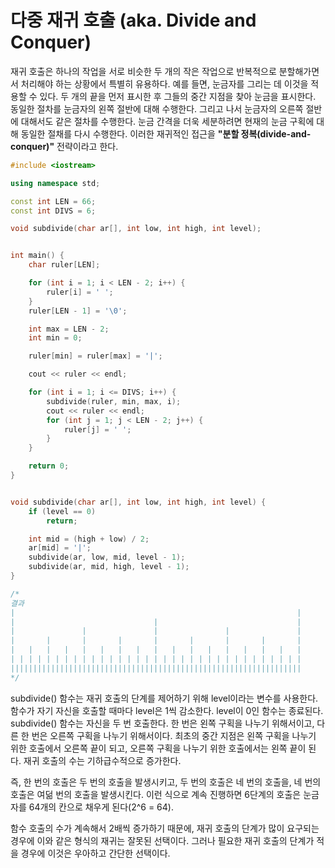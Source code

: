 # 다중 재귀 호출 (aka. Divide and Conquer)

재귀 호출은 하나의 작업을 서로 비슷한 두 개의 작은 작업으로 반복적으로 분할해가면서 처리해야 하는 상황에서 특별히 유용하다. 예를 들면, 눈금자를 그리는 데 이것을 적용할 수 있다. 두 개의 끝을 먼저 표시한 후 그들의 중간 지점을 찾아 눈금을 표시한다. 동일한 절차를 눈금자의 왼쪽 절반에 대해 수행한다. 그리고 나서 눈금자의 오른쪽 절반에 대해서도 같은 절차를 수행한다. 눈금 간격을 더욱 세분하려면 현재의 눈금 구획에 대해 동일한 절채를 다시 수행한다. 이러한 재귀적인 접근을 __"분할 정복(divide-and-conquer)"__ 전략이라고 한다.


```c++ linenums="1"
#include <iostream>

using namespace std;

const int LEN = 66;
const int DIVS = 6;

void subdivide(char ar[], int low, int high, int level);


int main() {
    char ruler[LEN];

    for (int i = 1; i < LEN - 2; i++) {
        ruler[i] = ' ';
    }
    ruler[LEN - 1] = '\0';

    int max = LEN - 2;
    int min = 0;

    ruler[min] = ruler[max] = '|';

    cout << ruler << endl;

    for (int i = 1; i <= DIVS; i++) {
        subdivide(ruler, min, max, i);
        cout << ruler << endl;
        for (int j = 1; j < LEN - 2; j++) {
            ruler[j] = ' ';
        }
    }

    return 0;
}


void subdivide(char ar[], int low, int high, int level) {
    if (level == 0)
        return;

    int mid = (high + low) / 2;
    ar[mid] = '|';
    subdivide(ar, low, mid, level - 1);
    subdivide(ar, mid, high, level - 1);
}

/*
결과
|                                                               |
|                               |                               |
|               |               |               |               |
|       |       |       |       |       |       |       |       |
|   |   |   |   |   |   |   |   |   |   |   |   |   |   |   |   |
| | | | | | | | | | | | | | | | | | | | | | | | | | | | | | | | |
|||||||||||||||||||||||||||||||||||||||||||||||||||||||||||||||||
*/
```

subdivide() 함수는 재귀 호출의 단계를 제어하기 위해 level이라는 변수를 사용한다. 함수가 자기 자신을 호출할 때마다 level은 1씩 감소한다. level이 0인 함수는 종료된다. subdivide() 함수는 자신을 두 번 호출한다. 한 번은 왼쪽 구획을 나누기 위해서이고, 다른 한 번은 오른쪽 구획을 나누기 위해서이다. 최초의 중간 지점은 왼쪽 구획을 나누기 위한 호출에서 오른쪽 끝이 되고, 오른쪽 구획을 나누기 위한 호출에서는 왼쪽 끝이 된다. 재귀 호출의 수는 기하급수적으로 증가한다. 

즉, 한 번의 호출은 두 번의 호출을 발생시키고, 두 번의 호출은 네 번의 호출을, 네 번의 호출은 여덞 번의 호출을 발생시킨다. 이런 식으로 계속 진행하면 6단계의 호출은 눈금자를 64개의 칸으로 채우게 된다(2^6 = 64). 

함수 호출의 수가 계속해서 2배씩 증가하기 때문에, 재귀 호출의 단계가 많이 요구되는 경우에 이와 같은 형식의 재귀는 잘못된 선택이다. 그러나 필요한 재귀 호출의 단계가 적을 경우에 이것은 우아하고 간단한 선택이다.